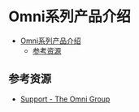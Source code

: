 # Omni系列产品介绍

<!--ts-->
* [Omni系列产品介绍](#omni系列产品介绍)
   * [参考资源](#参考资源)

<!-- Created by https://github.com/ekalinin/github-markdown-toc -->
<!-- Added by: kuanhsiaokuo, at: Fri Jul  1 15:14:02 CST 2022 -->

<!--te-->

## 参考资源

- [Support - The Omni Group](https://support.omnigroup.com/manuals/)